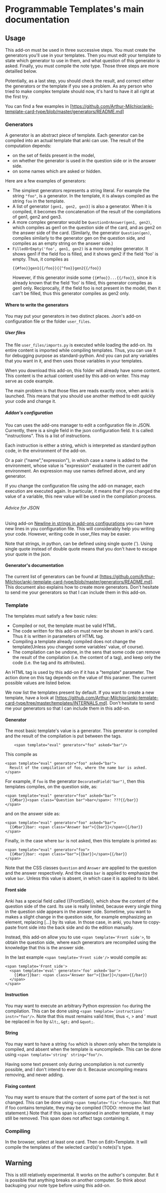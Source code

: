 # Programmable Templates's main documentation
## Usage
This add-on must be used in three successive steps. You must create
the generators you'll use in your templates. Then you must edit your
template to state which generator to use in them, and what question of
this generator is asked. Finally, you must compile the note
type. Those three steps are more detailled below.

Potentially, as a last step, you should check the result, and correct
either the generators or the template if you see a problem. As any
person who tried to make complex template should now, it's hard to
have it all right at the first try.

You can find a few examples in 
[https://github.com/Arthur-Milchior/anki-template-card-type/blob/master/generators/README.md]

### Generators
A generator is an abstract piece of template. Each generator can be
compiled into an actual template that anki can use. The result of the
computation depends:
* on the set of fields present in the model, 
* on whether the generator is used in the question side or in the
  answer side. 
* on some names which are asked or hidden.

Here are a few examples of generators:
* The simplest generators represents a string literal.  For example
  the string ```"foo"```, is a generator. In the template, it is
  always compiled as the string ```foo``` in the template.
* A list of generator ```[gen1, gen2, gen3]``` is also a
  generator. When it is compiled, it becomes the concatenation of the
  result of the compilations of gen1, gen2 and gen3.
* A more complex generator would be ```QuestionOrAnswer(gen1,
  gen2)```, which compiles as gen1 on the question side of the card,
  and as gen2 on the answer side of the card. (Similarly, the
  generator ```Question(gen)```, compiles similarly to the generator
  gen on the question side, and compiles as an empty string on the
  answer side.)
* ```FilledOrEmpty('foo', gen1, gen2)``` is a more complex
  generator. It shows gen1 if the field foo is filled, and it shows
  gen2 if the field 'foo' is empty. Thus, it compiles as
  ```
  {{#foo}}gen1{{/foo}}{{^foo}}gen2{{/foo}}
  ```
  However, if this
  generator inside some ```{{#foo}}...{{/foo}}```, since it is already
  known that the field 'foo' is filled, this generator compiles as
  gen1 only. Reciprocally, if the field foo is not present in the
  model, then it can't be filled, thus this generator compiles as gen2
  only.
  
#### Where to write the generators

You may put your generators in two distinct places. Json's
add-on configuration file or the folder ```user_files```.

##### User files
The file ```user_files/imports.py``` is executed while loading the
add-on. Its entire content is imported while compiling
templates. Thus, you can use it for debugging purpose as
standard-python. And you can put any variables that you want in it,
and then uses those variables in your templates.

When you download this add-on, this folder will already have some
content. This content is the actual content used by this add-on
writer. This may serve as code example.

The main problem is that those files are reads exactly once, when anki
is launched. This means that you should use another method to edit
quickly your code and change it.

##### Addon's configuration
You can uses the add-ons manager to edit a configuration file in
JSON. Currently, there is a single field in the json configuration
field. It is called: "instructions". This is a list of instructions.

Each instruction is either a string, which is interpreted as standard
python code, in the environment of the add-on. 

Or a pair ("name","expression"), in which case a name is added to the
environment, whose value is "expression" evaluated in the current
add'on environment. An expression may use names defined above, and any
generator.

If you change the configuration file using the add-on manager, each
execution are executed again. In particular, it means that if you
changed the value of a variable, this new value will be used in the
compilation process.

###### Advice for JSON
Using add-on [Newline in strings in add-ons
configurations](https://ankiweb.net/shared/info/112201952) you can
have new lines in you configuration file. This will considerably help
you writing your code. However, writing code in user_files may be easier.

Note that strings, in python, can be defined using single quote
('). Using single quote instead of double quote means that you don't
have to escape your quote in the json.
#### Generator's documentation

The current list of generators can be found at
[https://github.com/Arthur-Milchior/anki-template-card-type/blob/master/generators/README.md]. This
document also explains how to create more generators. Don't hesitate
to send me your generators so that I can include them in this add-on.

### Template
The templates must satisfy a few basic rules:
* Compiled or not, the template must be valid HTML.
* The code written for this add-on must never be shown in anki's
  card. Thus it is written in parameters of HTML tag.
* Compiling a template already compiled does not change the
  template(Unless you changed some variables' value, of course).
* The compilation can be undone, in the sens that some code can remove
  the result of the compilation (i.e. the content of a tag), and keep
  only the code (i.e. the tag and its attributes).
  
An HTML tag is used by this add-on if it has a "template"
parameter. The action done on this tag depends on the value of this
paramer. The current possible values are listed below.

We now list the templates present by default. If you want to create a
new template, have a look at
[https://github.com/Arthur-Milchior/anki-template-card-type/tree/master/templates/INTERNALS.md].
Don't hesitate to send me your generators so that I can include them
in this add-on.

#### Generator
The most basic template's value is a generator. This generator is
compiled and the result of the compilation is put between the tags.
```
    <span template="eval" generator="foo" asked="bar"/>
```
This compile as 
```
<span template="eval" generator="foo" asked="bar">
  Result of the compilation of foo, where the name bar is asked.
</span>
```

For example, if ```foo``` is the generator ```DecoratedField("bar")```,
then this templates compiles, on the question side, as:
```
<span template="eval" generator="foo" asked="bar">
  {{#bar}}<span class="Question bar">bar</span>: ???{{/bar}}
</span>
```
and on the answer side as:
```
<span template="eval" generator="foo" asked="bar">
  {{#bar}}bar: <span class="Answer bar">{{bar}}</span>{{/bar}}
</span>
```
Finally, in the case where ```bar``` is not asked, then this template
is printed as:
```
<span template="eval" generator="foo">
  {{#bar}}bar: <span class="bar">{{bar}}</span>{{/bar}}
</span>
```


Note that the CSS classes ```Question``` and ```Answer``` are applied
to the question and the answer respectively. And the class ```bar```
is applied to emphasize the value ```bar```. Unless this value is
absent, in which case it is applied to its label.

#### Front side
Anki has a special field called {{FrontSide}}, which show the content
of the question side of the card. Its use is really limited, because
every single thing in the question side appears in the answer
side. Sometime, you want to makes a slight change in the question
side, for example emphasizing an element, replacing [...] by its
value. In those case, in anki, you have to copy-paste front side into
the back side and do the edition manually.

Instead, this add-on allow you to use ```<span template='Front
side'>```, to obtain the question side, where each generators are
recompiled using the knowledge that this is the answer side.


In the last example ```<span template='Front side'/>``` would compile as:
```
<span template='Front side'>
  <span template='eval' generator='foo' asked='bar'>
    {{#bar}}bar: <span class="Answer bar">{{bar}}</span>{{/bar}}
  </span>
</span>
```

#### Instruction
You may want to execute an arbitrary Python expression ```foo``` during the
compilation. This can be done using ```<span template='instructions'
instr="foo"/>```. Note that this must remains valid html, thus <, > and
' must be replaced in foo by ```&lt;```, ```&gt;``` and ```&quot;```.

#### String
You may want to have a string ```foo``` which is shown only when the
template is compiled, and absent when the template is
«uncompiled». This can be done using ```<span template='string'
string="foo"/>```.

Having some text present only during uncompilation is not currently
possible, and I don't intend to ever do it. Because uncompiling means
removing, and never adding.

#### Fixing content
You may want to ensure that the content of some part of the text is
not changed. This can be done using ```<span
template='fix'>foo<span>```. Not that if foo contains template, they
may be compiled (TODO: remove the last statement.)
Note that if this span is contained in another template, it may still
be removed. This span does not affect tags containing it.

### Compiling
In the browser, select at least one card. Then on Edit>Template. It
will compile the templates of the selected card(s)'s note(s)'s type.

## Warning
This is still relatively experimental. It works on the author's
computer. But it is possible that anything breaks on another
computer. So think about backuping your note type before using this
add-on.

